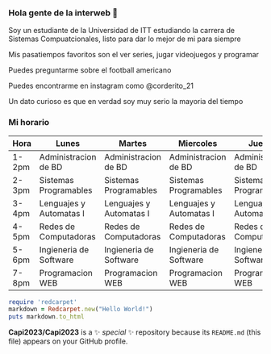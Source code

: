 ### Hola gente de la interweb 👋

Soy un estudiante de la Universidad de ITT estudiando la carrera de Sistemas Compuatcionales, listo para dar lo mejor de mi para siempre

Mis pasatiempos favoritos son el ver series, jugar videojuegos y programar

Puedes preguntarme sobre el football americano

Puedes encontrarme en instagram como @corderito_21

Un dato curioso es que en verdad soy muy serio la mayoria del tiempo

### Mi horario

| Hora   | Lunes                      | Martes                     | Miercoles                  | Jueves                     | Viernes                    |
|--------|----------------------------|----------------------------|----------------------------|----------------------------|----------------------------|
| 1-2pm  | Administracion de BD       | Administracion de BD       | Administracion de BD       | Administracion de BD       | Administracion de BD       |
| 2-3pm  | Sistemas Programables      | Sistemas Programables      | Sistemas Programables      | Sistemas Programables      |                            |
| 3-4pm  | Lenguajes y Automatas I    | Lenguajes y Automatas I    | Lenguajes y Automatas I    | Lenguajes y Automatas I    | Lenguajes y Automatas I    |
| 4-5pm  | Redes de Computadoras      | Redes de Computadoras      | Redes de Computadoras      | Redes de Computadoras      | Redes de Computadoras      |
| 5-6pm  | Ingieneria de Software     | Ingieneria de Software     | Ingieneria de Software     | Ingieneria de Software     | Ingieneria de Software     |
| 7-8pm  | Programacion WEB           | Programacion WEB           | Programacion WEB           | Programacion WEB           | Programacion WEB           |

```ruby
require 'redcarpet'
markdown = Redcarpet.new("Hello World!")
puts markdown.to_html
```


**Capi2023/Capi2023** is a ✨ _special_ ✨ repository because its `README.md` (this file) appears on your GitHub profile.
